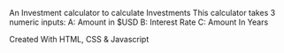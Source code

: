 An Investment calculator to calculate Investments
This calculator takes 3 numeric inputs: 
A: Amount in $USD 
B: Interest Rate
C: Amount In Years

Created With HTML, CSS & Javascript
